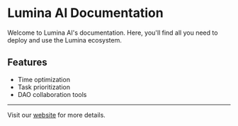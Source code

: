 # Lumina AI Documentation

Welcome to Lumina AI's documentation. Here, you'll find all you need to deploy and use the Lumina ecosystem.

## Features

- Time optimization
- Task prioritization
- DAO collaboration tools

---

Visit our [website](https://lumina.ai) for more details.
